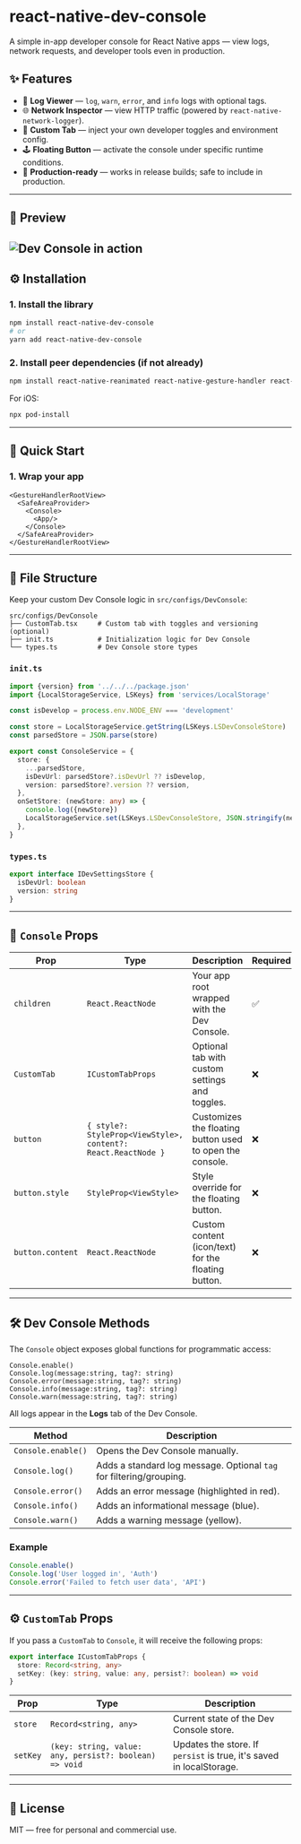 # react-native-dev-console

A simple in-app developer console for React Native apps — view logs, network requests, and developer tools even in
production.

## ✨ Features

- 🐞 **Log Viewer** — `log`, `warn`, `error`, and `info` logs with optional tags.
- 🌐 **Network Inspector** — view HTTP traffic (powered by `react-native-network-logger`).
- 🧩 **Custom Tab** — inject your own developer toggles and environment config.
- 🕹 **Floating Button** — activate the console under specific runtime conditions.
- 📱 **Production-ready** — works in release builds; safe to include in production.

---

## 📸 Preview

![Dev Console in action](https://jumpshare.com/s/Pl9aOWgbjRlJcgIfvEhD)
---

## ⚙️ Installation

### 1. Install the library

```bash
npm install react-native-dev-console
# or
yarn add react-native-dev-console
```

### 2. Install peer dependencies (if not already)

```bash
npm install react-native-reanimated react-native-gesture-handler react-native-safe-area-context
```

For iOS:

```bash
npx pod-install
```

---

## 🚀 Quick Start

### 1. Wrap your app

```tsx
<GestureHandlerRootView>
  <SafeAreaProvider>
    <Console>
      <App/>
    </Console>
  </SafeAreaProvider>
</GestureHandlerRootView>
```

---

## 📁 File Structure

Keep your custom Dev Console logic in `src/configs/DevConsole`:

```
src/configs/DevConsole
├── CustomTab.tsx     # Custom tab with toggles and versioning (optional)
├── init.ts           # Initialization logic for Dev Console
└── types.ts          # Dev Console store types
```

### `init.ts`

```ts
import {version} from '../../../package.json'
import {LocalStorageService, LSKeys} from 'services/LocalStorage'

const isDevelop = process.env.NODE_ENV === 'development'

const store = LocalStorageService.getString(LSKeys.LSDevConsoleStore) || `{"devConsoleEnabled": ${isDevelop}}`
const parsedStore = JSON.parse(store)

export const ConsoleService = {
  store: {
    ...parsedStore,
    isDevUrl: parsedStore?.isDevUrl ?? isDevelop,
    version: parsedStore?.version ?? version,
  },
  onSetStore: (newStore: any) => {
    console.log({newStore})
    LocalStorageService.set(LSKeys.LSDevConsoleStore, JSON.stringify(newStore))
  },
}
```

### `types.ts`

```ts
export interface IDevSettingsStore {
  isDevUrl: boolean
  version: string
}
```

---

## 🧩 `Console` Props

| **Prop**         | **Type**                                                      | **Description**                                          | **Required** |
|------------------|---------------------------------------------------------------|----------------------------------------------------------|--------------|
| `children`       | `React.ReactNode`                                             | Your app root wrapped with the Dev Console.              | ✅            |
| `CustomTab`      | `ICustomTabProps`                                             | Optional tab with custom settings and toggles.           | ❌            |
| `button`         | `{ style?: StyleProp<ViewStyle>, content?: React.ReactNode }` | Customizes the floating button used to open the console. | ❌            |
| `button.style`   | `StyleProp<ViewStyle>`                                        | Style override for the floating button.                  | ❌            |
| `button.content` | `React.ReactNode`                                             | Custom content (icon/text) for the floating button.      | ❌            |

---

## 🛠 Dev Console Methods

The `Console` object exposes global functions for programmatic access:

```
Console.enable()
Console.log(message:string, tag?: string)
Console.error(message:string, tag?: string)
Console.info(message:string, tag?: string)
Console.warn(message:string, tag?: string)
```

All logs appear in the **Logs** tab of the Dev Console.

| Method             | Description                                                         |
|--------------------|---------------------------------------------------------------------|
| `Console.enable()` | Opens the Dev Console manually.                                     |
| `Console.log()`    | Adds a standard log message. Optional `tag` for filtering/grouping. |
| `Console.error()`  | Adds an error message (highlighted in red).                         |
| `Console.info()`   | Adds an informational message (blue).                               |
| `Console.warn()`   | Adds a warning message (yellow).                                    |

### Example

```ts
Console.enable()
Console.log('User logged in', 'Auth')
Console.error('Failed to fetch user data', 'API')
```

---

## ⚙️ `CustomTab` Props

If you pass a `CustomTab` to `Console`, it will receive the following props:

```ts
export interface ICustomTabProps {
  store: Record<string, any>
  setKey: (key: string, value: any, persist?: boolean) => void
}
```

| Prop     | Type                                                   | Description                                                          |
|----------|--------------------------------------------------------|----------------------------------------------------------------------|
| `store`  | `Record<string, any>`                                  | Current state of the Dev Console store.                              |
| `setKey` | `(key: string, value: any, persist?: boolean) => void` | Updates the store. If `persist` is true, it's saved in localStorage. |

---

## 📘 License

MIT — free for personal and commercial use.
